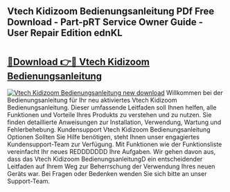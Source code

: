 ## Vtech Kidizoom Bedienungsanleitung PDf Free Download - Part-pRT Service Owner Guide - User Repair Edition ednKL

# <h2><a href="http://df230no.blite.top/?on=Vtech+Kidizoom+Bedienungsanleitung">🔗Download 👉🔴 Vtech Kidizoom Bedienungsanleitung</a></h2>

[![Vtech Kidizoom Bedienungsanleitung new download](https://i.imgur.com/lujVjoI.png)](http://df230no.blite.top/?on=Vtech+Kidizoom+Bedienungsanleitung)
Willkommen bei der Bedienungsanleitung für Ihr neu aktiviertes Vtech Kidizoom Bedienungsanleitung. Dieser umfassende Leitfaden soll Ihnen helfen, alle Funktionen und Vorteile Ihres Produkts zu verstehen und zu nutzen. Sie finden detaillierte Anweisungen zur Installation, Verwendung, Wartung und Fehlerbehebung. Kundensupport Vtech Kidizoom Bedienungsanleitung Optionen Sollten Sie Hilfe benötigen, steht Ihnen unser engagiertes Kundensupport-Team zur Verfügung. Mit Funktionen wie der Funktionsliste vereinfacht Ihr neues REDDDDDDD Ihre Aufgaben. Wir gehen davon aus, dass das Vtech Kidizoom BedienungsanleitungD ein entscheidender Leitfaden auf Ihrem Weg zur Beherrschung der Verwendung Ihres neuen Geräts war. Bei Fragen oder Bedenken wenden Sie sich bitte an unser Support-Team.
